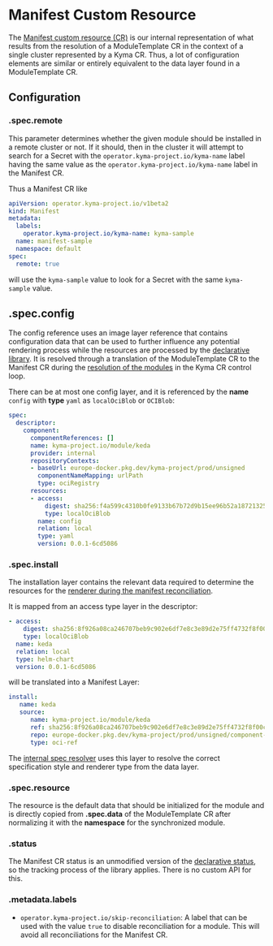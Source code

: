 # Manifest Custom Resource

The [Manifest custom resource (CR)](../../../api/v1beta2/manifest_types.go) is our internal representation of what results from the resolution of a ModuleTemplate CR in the context of a single cluster represented by a Kyma CR. Thus, a lot of configuration elements are similar or entirely equivalent to the data layer found in a ModuleTemplate CR.

## Configuration

### **.spec.remote**

This parameter determines whether the given module should be installed in a remote cluster or not. If it should, then in the cluster it will attempt to search for a Secret with the `operator.kyma-project.io/kyma-name` label having the same value as the `operator.kyma-project.io/kyma-name` label in the Manifest CR.

Thus a Manifest CR like

```yaml
apiVersion: operator.kyma-project.io/v1beta2
kind: Manifest
metadata:
  labels:
    operator.kyma-project.io/kyma-name: kyma-sample
  name: manifest-sample
  namespace: default
spec:
  remote: true
```

will use the `kyma-sample` value to look for a Secret with the same `kyma-sample` value.

## **.spec.config**

The config reference uses an image layer reference that contains configuration data that can be used to further influence any potential rendering process while the resources are processed by the [declarative library](../../../internal/declarative/README.md#resource-rendering). It is resolved through a translation of the ModuleTemplate CR to the Manifest CR during the [resolution of the modules](../../../pkg/module/parse/template_to_module.go) in the Kyma CR control loop.

There can be at most one config layer, and it is referenced by the **name** `config` with **type** `yaml` as `localOciBlob` or `OCIBlob`:

```yaml
spec:
  descriptor:
    component:
      componentReferences: []
      name: kyma-project.io/module/keda
      provider: internal
      repositoryContexts:
      - baseUrl: europe-docker.pkg.dev/kyma-project/prod/unsigned
        componentNameMapping: urlPath
        type: ociRegistry
      resources:
      - access:
          digest: sha256:f4a599c4310b0fe9133b67b72d9b15ee96b52a1872132528c83978239b5effef
          type: localOciBlob
        name: config
        relation: local
        type: yaml
        version: 0.0.1-6cd5086
```

### **.spec.install**

The installation layer contains the relevant data required to determine the resources for the [renderer during the manifest reconciliation](../../../internal/declarative/README.md#resource-rendering).

It is mapped from an access type layer in the descriptor:

```yaml
- access:
    digest: sha256:8f926a08ca246707beb9c902e6df7e8c3e89d2e75ff4732f8f00c424ba8456bf
    type: localOciBlob
  name: keda
  relation: local
  type: helm-chart
  version: 0.0.1-6cd5086
```

will be translated into a Manifest Layer:

```yaml
install:
   name: keda
   source:
      name: kyma-project.io/module/keda
      ref: sha256:8f926a08ca246707beb9c902e6df7e8c3e89d2e75ff4732f8f00c424ba8456bf
      repo: europe-docker.pkg.dev/kyma-project/prod/unsigned/component-descriptors
      type: oci-ref
```

The [internal spec resolver](../../../internal/manifest/spec_resolver.go) uses this layer to resolve the correct specification style and renderer type from the data layer.

### **.spec.resource**

The resource is the default data that should be initialized for the module and is directly copied from **.spec.data** of the ModuleTemplate CR after normalizing it with the **namespace** for the synchronized module.

### **.status**

The Manifest CR status is an unmodified version of the [declarative status](../../../internal/declarative/README.md#resource-tracking), so the tracking process of the library applies. There is no custom API for this.

### **.metadata.labels**

* `operator.kyma-project.io/skip-reconciliation`: A label that can be used with the value `true` to disable reconciliation for a module. This will avoid all reconciliations for the Manifest CR.
